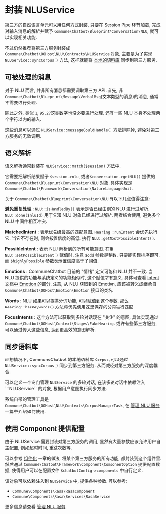 # 封装 NLUService

第三方的自然语言单元可以用任何方式封装, 只要在 Session Pipe 环节加载,
完成对输入消息的解析并赋予 ```Commune\Chatbot\Blueprint\Conversation\NLU```,
就可以实现相关功能.

不过仍然推荐将第三方服务封装成```Commune\Chatbot\OOHost\NLU\Contracts\NLUService``` 对象, 主要是为了实现```NLUService::syncCorpus()``` 方法,
这样就能将 [本地的语料库](/docs/dm/corpus.md) 同步到第三方服务.

## 可被处理的消息

对于 NLU 而言, 并非所有消息都需要调取第三方 API.
首先, 非```Commune\Chatbot\Blueprint\Message\VerbalMsg```(文本类型的消息)的消息,
通常不需要进行处理.

除此之外, 类似 ```1```, ```95.27```这类数字也没必要进行处理. 还有一些 NLU 本身不处理两个字符以内的输入.

这些消息可以通过 ```NLUService::messageCouldHandle()``` 方法排除掉, 避免对第三方服务的无效调用.

## 语义解析

语义解析通常封装在 ```NLUService::match($session)``` 方法中.

它需要把解析结果赋予 ```$session->nlu```, 或者```$conversation->getNLU()``` 提供的 ```Commune\Chatbot\Blueprint\Conversation\NLU``` 对象.
具体实现是 ```Commune\Chatbot\Framework\Conversation\NatureLanguageUnit```.

关于 ```Commune\Chatbot\Blueprint\Conversation\NLU``` 有以下几点值得注意:

__避免重复处理__ : ```NLU::isHandledBy()``` 表示是否已经由别的 NLU 进行过解析.
```NLU::done($nluId)``` 用于告知 NLU 对象已经进行过解析.
两者结合使用, 避免多个 NLU 中间件相互冲突.

__MatchedIntent__ : 表示优先级最高的匹配意图. ```Hearing::runIntent``` 会优先执行它.
当它不存在时, 则会按置信度的高低, 执行 ```NLU::getMostPossibleIntent()```.

__PossibleIntent__ : 表示 NLU 解析到的所有可能意图.
在用 ```NLU::setPossibleIntent()``` 赋值时,
注意 ```$odd``` 参数是整数, 只要能实现排序即可.
而 ```$highlyPossible``` 参数表示置信度高于了阈值.

__Emotions__ : CommuneChatbot 目前的 "情绪" 定义可能和 NLU 并不一致.
当 NLU 提供的功能与系统定义的功能相似时, 这个赋值才有意义.
具体可查看 [Intent 文档中 Emotion 的部分](/docs/dm/intent.md).
注意, 从 NLU 获取到的 Emotion, 应该被转义成继承自 ```Commune\Chatbot\OOHost\Emotion\Emotion``` 接口的类名.

__Words__ : NLU 如果可以提供分词功能, 可以赋值到这个参数.
那么 ```Hearing::hasKeywords()``` 方法将优先使用这里保存的分词进行匹配.

__FocusIntents__ : 这个方法可以获取到多轮对话现在 "关注" 的意图,
具体实现通过 ```Commune\Chatbot\OOHost\Context\Stages\FakeHearing```.
或许有些第三方服务, 可以通过传入这些信息, 达到更高效的意图解析.

## 同步语料库

理想情况下, CommuneChatbot 的本地语料库 ```Corpus```,
可以通过 ```NLUService::syncCorpus()``` 同步到第三方服务.
从而减轻对第三方服务的深度耦合.

可以定义一个专门管理 ```NLUService``` 的多轮对话,
在该多轮对话中依赖注入 ```NLUService`` 的对象, 根据用户意图执行同步方法.

系统自带的管理工具是 ```Commune\Chatbot\OOHost\NLU\Contexts\CorpusManagerTask```,
在 [管理 NLU 服务](/docs/nlu/manager.md) 一篇中介绍如何使用.

## 使用 Component 提供配置

由于 NLUService 需要封装对第三方服务的调用, 显然有大量参数应该允许用户自主配置, 例如超时时间, 重试次数等.

可以参考 [组件化](/docs/components/index.md) 一章的做法, 将某个第三方服务的所有功能,
都封装到这个组件里.
然后通过 ```Commune\Chatbot\Framework\Component\ComponentOption``` 提供配置数据,
使得用户可以在配置文件 ```$chatbotConfig->components``` 中自行定义.

该对象可以依赖注入到 ```NLUService``` 中, 提供各种参数. 可以参考:

- ```Commune\Components\Rasa\RasaComponent```
- ```Commune\Components\Rasa\Services\RasaService```

更多信息请查看 [管理 NLU 服务](/docs/nlu/manager.md).

